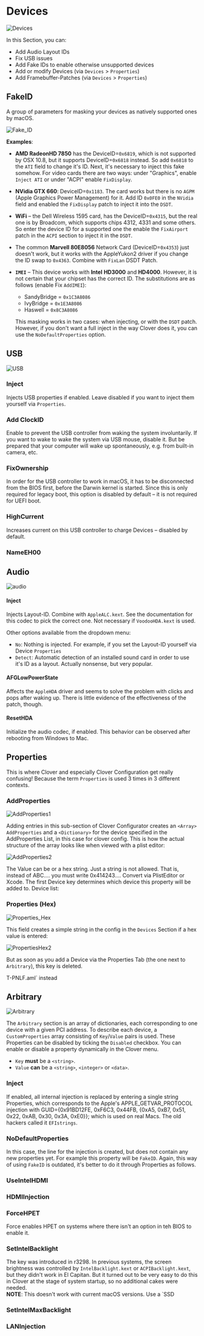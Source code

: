 # Devices
![Devices](https://user-images.githubusercontent.com/76865553/136703701-40771976-3d25-4fd7-8c63-d51d5b498224.jpeg)

In this Section, you can:

- Add Audio Layout IDs
- Fix USB issues
- Add Fake IDs to enable otherwise unsupported devices
- Add or modify Devices (via `Devices` > `Properties`)
- Add Framebuffer-Patches (via `Devices` > `Properties`)

## FakeID
A group of parameters for masking your devices as natively supported ones by macOS.

![Fake_ID](https://user-images.githubusercontent.com/76865553/136476522-a502bb4d-a183-4ef0-9516-956bb9926f99.png)

**Examples**:

- **AMD RadeonHD 7850** has the DeviceID=`0x6819`, which is not supported by OSX 10.8, but it supports DeviceID=`0x6818` instead. So add `0x6818` to the `ATI` field to change it's ID. Next, it's necessary to inject this fake somehow. For video cards there are two ways: under "Graphics", enable `Inject ATI` or  under "ACPI" enable `FixDisplay`.
- **NVidia GTX 660**: DeviceID=`0x1183`. The card works but there is no `AGPM` (Apple Graphics Power Management) for it. Add ID `0x0FE0` in the `NVidia` field and enabled the `FixDisplay` patch to inject it into the `DSDT`.
- **WiFi** – the Dell Wireless 1595 card, has the DeviceID=`0x4315`, but the real one is by Broadcom, which supports chips 4312, 4331 and some others. So enter the device ID for a supported one the enable the `FixAirport` patch in the `ACPI` section to inject it in the `DSDT`.
- The common **Marvell 80E8056** Network Card (DeviceID=`0x4353`) just doesn't work, but it works with the AppleYukon2 driver if you change the ID swap to `0x4363`. Combine with `FixLan` DSDT Patch.
- **`IMEI`** – This device works with **Intel** **HD3000** and **HD4000**. However, it is not certain that your chipset has the correct ID. The substitutions are as follows (enable Fix `AddIMEI`):

	- SandyBridge = `0x1C3A8086`
	- IvyBridge = `0x1E3A8086`
	- Haswell = `0x8C3A8086`

	This masking works in two cases: when injecting, or with the `DSDT` patch. However, if you don't want a full inject in the way Clover does it, you can use the `NoDefaultProperties` option.

## USB
![USB](https://user-images.githubusercontent.com/76865553/136476548-3c37da88-f0ad-43e2-a431-1cec1a9ec1af.png)

### Inject
Injects USB properties if enabled. Leave disabled if you want to inject them yourself via `Properties`.

### Add ClockID
Enable to prevent the USB controller from waking the system involuntarily. If you want to wake to wake the system via USB mouse, disable it. But be prepared that your computer will wake up spontaneously, e.g. from built-in camera, etc.

### FixOwnership
In order for the USB controller to work in macOS, it has to be disconnected from the BIOS first, before the Darwin kernel is started. Since this is only required for legacy boot, this option is disabled by default – it is not required for UEFI boot.

### HighCurrent
Increases current on this USB controller to charge Devices – disabled by default.

### NameEH00

## Audio
![audio](https://user-images.githubusercontent.com/76865553/136476581-c7714448-69f9-4c3b-bfa6-13aef9483a79.png)

#### Inject
Injects Layout-ID. Combine with `AppleALC.kext`. See the documentation for this codec to pick the correct one. Not necessary if `VoodooHDA.kext` is used.

Other options available from the dropdown menu:

- `No`: Nothing is injected. For example, if you set the Layout-ID yourself via Device `Properties`
- `Detect`: Automatic detection of an installed sound card in order to use it's ID as a layout. Actually nonsense, but very popular.

#### AFGLowPowerState
Affects the `AppleHDA` driver and seems to solve the problem with clicks and pops after waking up. There is little evidence of the effectiveness of the patch, though.

#### ResetHDA
Initialize the audio codec, if enabled. This behavior can be observed after rebooting from Windows to Mac.

## Properties
This is where Clover and especially Clover Configuration get really confusing! Because the term `Properties` is used 3 times in 3 different contexts.

### AddProperties
![AddProperties1](https://user-images.githubusercontent.com/76865553/136595982-7a5af1ab-bd37-489c-864b-4a7d9d41be29.png)


Adding entries in this sub-section of Clover Configurator creates an `<Array>` `AddProperties` and a `<Dictionary>` for the device specified in the AddProperties List, in this case for clover config. This is how the actual structure of the array looks like when viewed with a plist editor:

![AddProperties2](https://user-images.githubusercontent.com/76865553/136596168-ef38a5a9-e768-4ccd-805f-c5c4297435fb.png)

The Value can be <data> or a hex string. Just a string is not allowed. That is, instead of <string> ABC.... you must write <string> 0x414243....
Convert via PlistEditor or Xcode.
The first Device key determines which device this property will be added to. Device list:

### Properties (Hex)

![Properties_Hex](https://user-images.githubusercontent.com/76865553/136596456-88ad496b-8a38-44e9-b4ed-7f2c50573303.png)

This field creates a simple string in the config in the `Devices` Section if a hex value is entered:

![PropertiesHex2](https://user-images.githubusercontent.com/76865553/136596474-e3ce6d35-3f93-4194-b9e0-02a0231d470b.png)

But as soon as you add a Device via the Properties Tab (the one next to `Arbitrary`), this key is deleted. 

T-PNLF.aml` instead

## Arbitrary
![Arbitrary](https://user-images.githubusercontent.com/76865553/136480147-879718e6-81eb-474d-a443-a13e0b56988a.png)

The `Arbitrary` section is an array of dictionaries, each corresponding to one device with a given PCI address. To describe each device, a `CustomProperties` array consisting of `Key`/`Value` pairs is used. These Properties can be disabled by ticking the `Disabled` checkbox. You can enable or disable a property dynamically in the Clover menu. 

- `Key` **must** be a `<string>`. 
- `Value` **can** be a `<string>`, `<integer>` or `<data>`.

### Inject
If enabled, all internal injection is replaced by entering a single string Properties, which corresponds to the Apple's APPLE_GETVAR_PROTOCOL injection with GUID={0x91BD12FE, 0xF6C3, 0x44FB, {0xA5, 0xB7, 0x51, 0x22, 0xAB, 0x30, 0x3A, 0xE0}}; which is used on real Macs. The old hackers called it `EFIstrings`.

### NoDefaultProperties
In this case, the line for the injection is created, but does not contain any new properties yet. For example this property will be `FakeID`. Again, this way of using `FakeID` is outdated, it's better to do it through Properties as follows.

### UseIntelHDMI

### HDMIInjection

### ForceHPET
Force enables HPET on systems where there isn't an option in teh BIOS to enable it.

### SetIntelBacklight
The key was introduced in r3298. In previous systems, the screen brightness was controlled by `IntelBacklight.kext` or `ACPIBacklight.kext`, but they didn't work in El Capitan. But it turned out to be very easy to do this in Clover at the stage of system startup, so no additional cakes were needed.</br>
**NOTE**: This doesn't work with current macOS versions. Use a `SSD

### SetIntelMaxBacklight

### LANInjection

